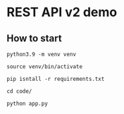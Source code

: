 # REST API v2 demo

## How to start

```
python3.9 -m venv venv
```

```
source venv/bin/activate
```

```
pip isntall -r requirements.txt
```

```
cd code/

python app.py
```


